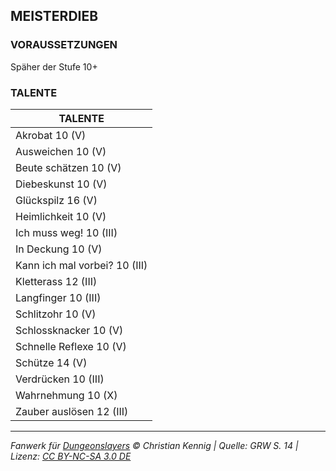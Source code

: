 ## MEISTERDIEB

### VORAUSSETZUNGEN

Späher der Stufe 10+

### TALENTE

| TALENTE                       |
| ----------------------------- |
| Akrobat 10 (V)                |
| Ausweichen 10 (V)             |
| Beute schätzen 10 (V)         |
| Diebeskunst 10 (V)            |
| Glückspilz 16 (V)             |
| Heimlichkeit 10 (V)           |
| Ich muss weg! 10 (III)        |
| In Deckung 10 (V)             |
| Kann ich mal vorbei? 10 (III) |
| Kletterass 12 (III)           |
| Langfinger 10 (III)           |
| Schlitzohr 10 (V)             |
| Schlossknacker 10 (V)         |
| Schnelle Reflexe 10 (V)       |
| Schütze 14 (V)                |
| Verdrücken 10 (III)           |
| Wahrnehmung 10 (X)            |
| Zauber auslösen 12 (III)      |

---

_Fanwerk für [Dungeonslayers](https://www.dungeonslayers.net/) © Christian Kennig | Quelle: GRW S. 14 | Lizenz: [CC BY-NC-SA 3.0 DE](https://creativecommons.org/licenses/by-nc-sa/3.0/de/)_
